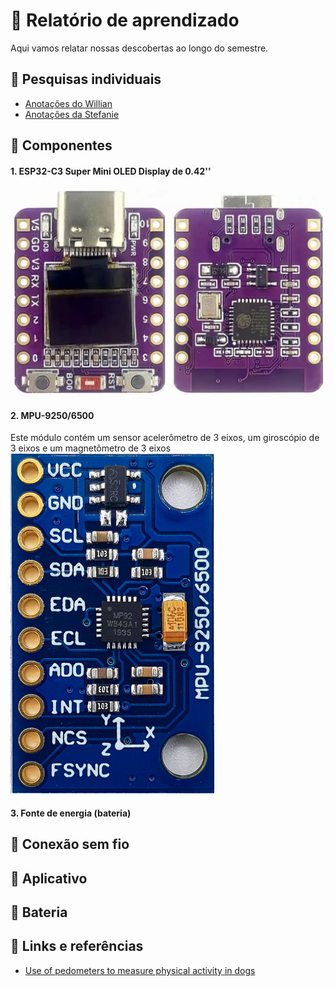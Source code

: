 # 📝 Relatório de aprendizado

Aqui vamos relatar nossas descobertas ao longo do semestre.

## 📒 Pesquisas individuais
- [Anotações do Willian](https://docs.google.com/document/d/16pknYUD03wWxq526Kq__X30YFPvVKP2k4w8tPBjolBE/edit?usp=sharing)
- [Anotações da Stefanie](https://github.com/stepalmeira)

## 🔧 Componentes

####  1. ESP32-C3 Super Mini OLED Display de 0.42''
![ESP32-C3 Super Mini](/imagens/esp32c3supermini.png)


#### 2. MPU-9250/6500
Este módulo contém um sensor acelerômetro de 3 eixos, um giroscópio de 3 eixos e um magnetômetro de 3 eixos
![MPU-9250](/imagens/mpu9250.png)

#### 3. Fonte de energia (bateria)

## 🛜 Conexão sem fio

## 📱 Aplicativo

## 🔋 Bateria

## 📑 Links e referências
- [Use of pedometers to measure physical activity in dogs](https://avmajournals.avma.org/view/journals/javma/226/12/javma.2005.226.2010.xml?tab_body=pdf)